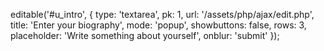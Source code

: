 editable('#u_intro', {
    type: 'textarea',
    pk: 1,
    url: '/assets/php/ajax/edit.php',
    title: 'Enter your biography',
    mode: 'popup',
    showbuttons: false,
    rows: 3,
    placeholder: 'Write something about yourself',
    onblur: 'submit'
});
